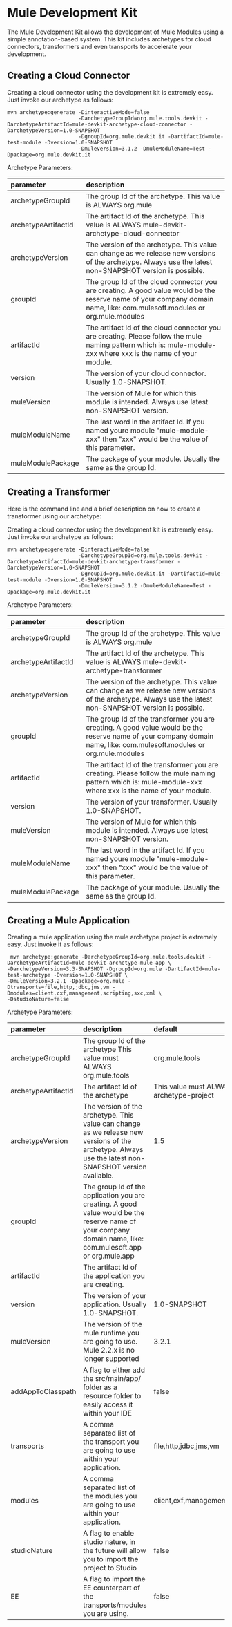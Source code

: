 Mule Development Kit
====================

The Mule Development Kit allows the development of Mule Modules using a simple annotation-based system. This kit includes archetypes for cloud connectors, transformers and even transports to accelerate your development. 

Creating a Cloud Connector
--------------------------

Creating a cloud connector using the development kit is extremely easy. Just invoke our archetype as follows:

	mvn archetype:generate -DinteractiveMode=false
	                       -DarchetypeGroupId=org.mule.tools.devkit -DarchetypeArtifactId=mule-devkit-archetype-cloud-connector -DarchetypeVersion=1.0-SNAPSHOT
						   -DgroupId=org.mule.devkit.it -DartifactId=mule-test-module -Dversion=1.0-SNAPSHOT
						   -DmuleVersion=3.1.2 -DmuleModuleName=Test -Dpackage=org.mule.devkit.it
						
Archetype Parameters:

|parameter|description|
|:--------|:----------|
|archetypeGroupId|The group Id of the archetype. This value is ALWAYS org.mule|
|archetypeArtifactId|The artifact Id of the archetype. This value is ALWAYS mule-devkit-archetype-cloud-connector|
|archetypeVersion|The version of the archetype. This value can change as we release new versions of the archetype. Always use the latest non-SNAPSHOT version is possible.|
|groupId|The group Id of the cloud connector you are creating. A good value would be the reserve name of your company domain name, like: com.mulesoft.modules or org.mule.modules|
|artifactId|The artifact Id of the cloud connector you are creating. Please follow the mule naming pattern which is: mule-module-xxx where xxx is the name of your module.|
|version|The version of your cloud connector. Usually 1.0-SNAPSHOT.|
|muleVersion|The version of Mule for which this module is intended. Always use latest non-SNAPSHOT version.|
|muleModuleName|The last word in the artifact Id. If you named youre module "mule-module-xxx" then "xxx" would be the value of this parameter.|
|muleModulePackage|The package of your module. Usually the same as the group Id.|

Creating a Transformer
----------------------

Here is the command line and a brief description on how to create a transformer using our archetype:

Creating a cloud connector using the development kit is extremely easy. Just invoke our archetype as follows:

	mvn archetype:generate -DinteractiveMode=false
	                       -DarchetypeGroupId=org.mule.tools.devkit -DarchetypeArtifactId=mule-devkit-archetype-transformer -DarchetypeVersion=1.0-SNAPSHOT
						   -DgroupId=org.mule.devkit.it -DartifactId=mule-test-module -Dversion=1.0-SNAPSHOT
						   -DmuleVersion=3.1.2 -DmuleModuleName=Test -Dpackage=org.mule.devkit.it
						
Archetype Parameters:

|parameter|description|
|:--------|:----------|
|archetypeGroupId|The group Id of the archetype. This value is ALWAYS org.mule|
|archetypeArtifactId|The artifact Id of the archetype. This value is ALWAYS mule-devkit-archetype-transformer|
|archetypeVersion|The version of the archetype. This value can change as we release new versions of the archetype. Always use the latest non-SNAPSHOT version is possible.|
|groupId|The group Id of the transformer you are creating. A good value would be the reserve name of your company domain name, like: com.mulesoft.modules or org.mule.modules|
|artifactId|The artifact Id of the transformer you are creating. Please follow the mule naming pattern which is: mule-module-xxx where xxx is the name of your module.|
|version|The version of your transformer. Usually 1.0-SNAPSHOT.|
|muleVersion|The version of Mule for which this module is intended. Always use latest non-SNAPSHOT version.|
|muleModuleName|The last word in the artifact Id. If you named youre module "mule-module-xxx" then "xxx" would be the value of this parameter.|
|muleModulePackage|The package of your module. Usually the same as the group Id.|

Creating a Mule Application
--------------------------

Creating a mule application using the mule archetype project is extremely easy. Just invoke it as follows:

     mvn archetype:generate -DarchetypeGroupId=org.mule.tools.devkit -DarchetypeArtifactId=mule-devkit-archetype-mule-app \
	-DarchetypeVersion=3.3-SNAPSHOT -DgroupId=org.mule -DartifactId=mule-test-archetype -Dversion=1.0-SNAPSHOT \
	-DmuleVersion=3.2.1 -Dpackage=org.mule -Dtransports=file,http,jdbc,jms,vm -Dmodules=client,cxf,management,scripting,sxc,xml \
	-DstudioNature=false 
						
Archetype Parameters:

|parameter|description|default|
|:--------|:----------|:----------|
|archetypeGroupId|The group Id of the archetype This value must ALWAYS org.mule.tools|org.mule.tools|
|archetypeArtifactId|The artifact Id of the archetype| This value must ALWAYS mule-archetype-project|mule-archetype-project|
|archetypeVersion|The version of the archetype. This value can change as we release new versions of the archetype. Always use the latest non-SNAPSHOT version available.|1.5|
|groupId|The group Id of the application you are creating. A good value would be the reserve name of your company domain name, like: com.mulesoft.app or org.mule.app||
|artifactId|The artifact Id of the application you are creating. ||
|version|The version of your application. Usually 1.0-SNAPSHOT.|1.0-SNAPSHOT|
|muleVersion|The version of the mule runtime you are going to use. Mule 2.2.x is no longer supported|3.2.1|
|addAppToClasspath|A flag to either add the src/main/app/ folder as a resource folder to easily access it within your IDE|false|
|transports|A comma separated list of the transport you are going to use within your application.|file,http,jdbc,jms,vm |
|modules|A comma separated list of the modules you are going to use within your application. |client,cxf,management,scripting,sxc,xml |
|studioNature|A flag to enable studio nature, in the future will allow you to import the project to Studio |false |
|EE|A flag to import the EE counterpart of the transports/modules you are using. |false |
